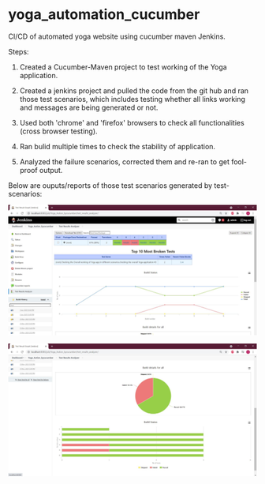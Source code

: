 # yoga_automation_cucumber
CI/CD of automated yoga website using cucumber maven Jenkins.

Steps:

1) Created a Cucumber-Maven project to test working of the Yoga application.

2) Created a jenkins project and pulled the code from the git hub and ran those test scenarios, which includes testing whether all links working and messages are being generated or not.

3) Used both 'chrome' and 'firefox' browsers to check all functionalities (cross browser testing).

4) Ran bulid multiple times to check the stability of application.

5) Analyzed the failure scenarios, corrected them and re-ran to get fool-proof output.

Below are ouputs/reports of those test scenarios generated by test-scenarios:

![myimage-alt-tag](https://github.com/srirvali33/yoga_automation_cucumber/blob/master/image1.JPG)




![myimage-alt-tag](https://github.com/srirvali33/yoga_automation_cucumber/blob/master/image2.JPG)
